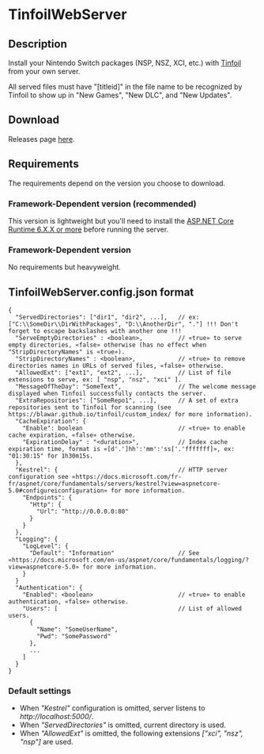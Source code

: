 # TinfoilWebServer

## Description
Install your Nintendo Switch packages (NSP, NSZ, XCI, etc.) with [Tinfoil](https://tinfoil.io/Download) from your own server.

All served files must have "[titleid]" in the file name to be recognized by Tinfoil to show up in "New Games", "New DLC", and "New Updates".

## Download
Releases page [here](https://github.com/Myster-Tee/TinfoilWebServer/releases/tag).

## Requirements

The requirements depend on the version you choose to download.

### Framework-Dependent version (recommended)
This version is lightweight but you'll need to install the [ASP.NET Core Runtime 6.X.X or more](https://dotnet.microsoft.com/download/dotnet/6.0) before running the server.

### Framework-Dependent version
No requirements but heavyweight.

## TinfoilWebServer.config.json format

```jsonc
{
  "ServedDirectories": ["dir1", "dir2", ...],   // ex: ["C:\\SomeDir\\DirWithPackages", "D:\\AnotherDir", "."] !!! Don't forget to escape backslashes with another one !!!
  "ServeEmptyDirectories" : <boolean>,          // «true» to serve empty directories, «false» otherwise (has no effect when "StripDirectoryNames" is «true»).
  "StripDirectoryNames" : <boolean>,            // «true» to remove directories names in URLs of served files, «false» otherwise.
  "AllowedExt": ["ext1", "ext2", ...],          // List of file extensions to serve, ex: [ "nsp", "nsz", "xci" ].
  "MessageOfTheDay": "SomeText",                // The welcome message displayed when Tinfoil successfully contacts the server.
  "ExtraRepositories": ["SomeRepo1", ...],      // A set of extra repositories sent to Tinfoil for scanning (see https://blawar.github.io/tinfoil/custom_index/ for more information).
  "CacheExpiration": {
    "Enable": boolean                           // «true» to enable cache expiration, «false» otherwise.
    "ExpirationDelay" : "<duration>",           // Index cache expiration time, format is «[d'.']hh':'mm':'ss['.'fffffff]», ex: "01:30:15" for 1h30m15s.
  },
  "Kestrel": {                                  // HTTP server configuration see «https://docs.microsoft.com/fr-fr/aspnet/core/fundamentals/servers/kestrel?view=aspnetcore-5.0#configureiconfiguration» for more information.
    "Endpoints": {
      "Http": {
        "Url": "http://0.0.0.0:80"
      }
    }
  },
  "Logging": {
    "LogLevel": {
      "Default": "Information"                  // See «https://docs.microsoft.com/en-us/aspnet/core/fundamentals/logging/?view=aspnetcore-5.0» for more information.
    }
  }
  "Authentication": {
    "Enabled": <boolean>                        // «true» to enable authentication, «false» otherwise.
    "Users": [                                  // List of allowed users.
      {
        "Name": "SomeUserName",
        "Pwd": "SomePassword"
      },
      ...
    ]
  }
}
```

### Default settings
- When *"Kestrel"* configuration is omitted, server listens to *http://localhost:5000/*.
- When *"ServedDirectories"* is omitted, current directory is used.
- When *"AllowedExt"* is omitted, the following extensions *["xci", "nsz", "nsp"]* are used.